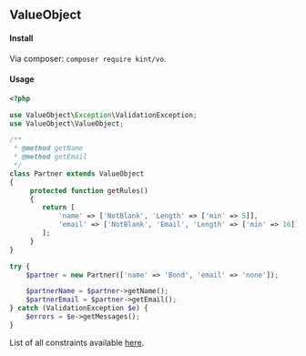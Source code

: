 ValueObject
-

#### Install

Via composer: `composer require kint/vo`.

#### Usage

````php
<?php

use ValueObject\Exception\ValidationException;
use ValueObject\ValueObject;

/**
 * @method getName
 * @method getEmail
 */
class Partner extends ValueObject
{
     protected function getRules()
     {
        return [
            'name' => ['NotBlank', 'Length' => ['min' => 5]],
            'email' => ['NotBlank', 'Email', 'Length' => ['min' => 16]],
        ];
     }
}

try {
    $partner = new Partner(['name' => 'Bond', 'email' => 'none']);

    $partnerName = $partner->getName();
    $partnerEmail = $partner->getEmail();
} catch (ValidationException $e) {
    $errors = $e->getMessages();
}

````

List of all constraints available [here](http://symfony.com/doc/current/validation.html#basic-constraints).
